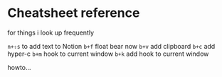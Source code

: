 # Cheatsheet reference
for things i look up frequently

`n+⇧s` to add text to Notion
`b+f` float bear now
`b+v` add clipboard
`b+c` add hyper-c
`b+m` hook to current window
`b+k` add hook to current window

howto...